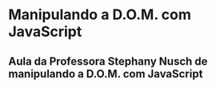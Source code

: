 # Manipulando a D.O.M. com JavaScript
## Aula da Professora Stephany Nusch de manipulando a D.O.M. com JavaScript
